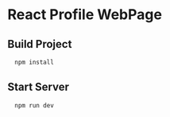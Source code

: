 # React Profile WebPage

## Build Project
```bash
  npm install 
```

## Start Server
```bash
  npm run dev 
```

